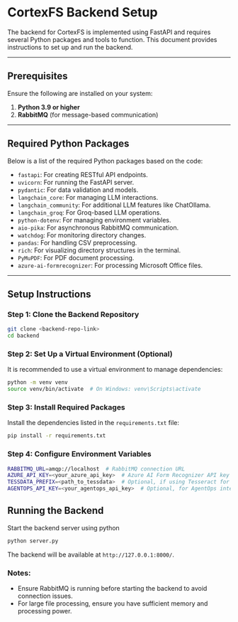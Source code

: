 # CortexFS Backend Setup

The backend for CortexFS is implemented using FastAPI and requires several Python packages and tools to function. This document provides instructions to set up and run the backend.

---

## Prerequisites

Ensure the following are installed on your system:

1. **Python 3.9 or higher**  
2. **RabbitMQ** (for message-based communication)

---

## Required Python Packages

Below is a list of the required Python packages based on the code:

- `fastapi`: For creating RESTful API endpoints.
- `uvicorn`: For running the FastAPI server.
- `pydantic`: For data validation and models.
- `langchain_core`: For managing LLM interactions.
- `langchain_community`: For additional LLM features like ChatOllama.
- `langchain_groq`: For Groq-based LLM operations.
- `python-dotenv`: For managing environment variables.
- `aio-pika`: For asynchronous RabbitMQ communication.
- `watchdog`: For monitoring directory changes.
- `pandas`: For handling CSV preprocessing.
- `rich`: For visualizing directory structures in the terminal.
- `PyMuPDF`: For PDF document processing.
- `azure-ai-formrecognizer`: For processing Microsoft Office files.

---

## Setup Instructions

### Step 1: Clone the Backend Repository

```bash
git clone <backend-repo-link>
cd backend
```

### Step 2: Set Up a Virtual Environment (Optional)
It is recommended to use a virtual environment to manage dependencies:
```bash
python -m venv venv
source venv/bin/activate  # On Windows: venv\Scripts\activate
```

### Step 3: Install Required Packages
Install the dependencies listed in the `requirements.txt` file:
```bash
pip install -r requirements.txt
```

### Step 4: Configure Environment Variables
```bash
RABBITMQ_URL=amqp://localhost  # RabbitMQ connection URL
AZURE_API_KEY=<your_azure_api_key>  # Azure AI Form Recognizer API key
TESSDATA_PREFIX=<path_to_tessdata>  # Optional, if using Tesseract for OCR
AGENTOPS_API_KEY=<your_agentops_api_key>  # Optional, for AgentOps integration
```

## Running the Backend

Start the backend server using python

```bash
python server.py
```
The backend will be available at `http://127.0.0.1:8000/`.


### Notes:
* Ensure RabbitMQ is running before starting the backend to avoid connection issues.
* For large file processing, ensure you have sufficient memory and processing power.